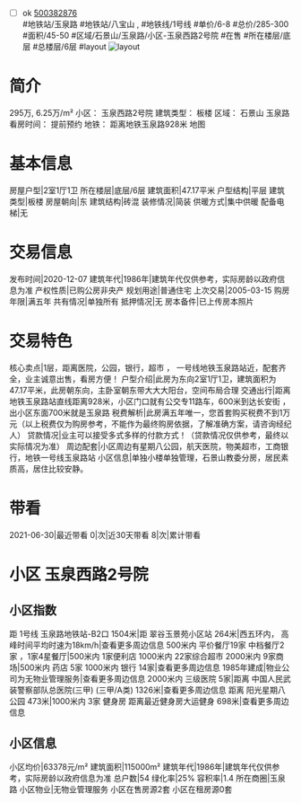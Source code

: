 - [ ] ok [500382876](https://bj.5i5j.com/ershoufang/500382876.html)  
 #地铁站/玉泉路 #地铁站/八宝山 ,  #地铁线/1号线
#单价/6-8 #总价/285-300 #面积/45-50   #区域/石景山/玉泉路/小区-玉泉西路2号院 #在售 #所在楼层/底层 #总楼层/6层 #layout 
![layout](http://image2a.5i5j.com/bdir/layout/98d4c17a546b465aaa765e178c1522ad.jpg_P5.jpg) 
# 简介 
 295万,  6.25万/m² 
小区： 玉泉西路2号院
建筑类型： 板楼
区域： 石景山 玉泉路
看房时间： 提前预约
地铁： 距离地铁玉泉路928米 地图
# 基本信息 
 房屋户型|2室1厅1卫
所在楼层|底层/6层
建筑面积|47.17平米
户型结构|平层
建筑类型|板楼
房屋朝向|东
建筑结构|砖混
装修情况|简装
供暖方式|集中供暖
配备电梯|无
# 交易信息 
 发布时间|2020-12-07
建筑年代|1986年|建筑年代仅供参考，实际房龄以政府信息为准
产权性质|已购公房非央产
规划用途|普通住宅
上次交易|2005-03-15
购房年限|满五年
共有情况|单独所有
抵押情况|无
房本备件|已上传房本照片
# 交易特色 
 核心卖点|1层，距离医院，公园，银行，超市 ， 一号线地铁玉泉路站近，配套齐全，业主诚意出售，看房方便！
户型介绍|此房为东向2室1厅1卫，建筑面积为47.17平米，此房朝东向，主卧室朝东带大大大阳台，空间布局合理
交通出行|距离地铁玉泉路站直线距离928米，小区门口就有公交专11路车，600米到达长安街 ，出小区东面700米就是玉泉路
税费解析|此房满五年唯一，您首套购买税费不到1万元（以上税费仅为购房参考，不能作为最终购房依据，了解准确方案，请咨询经纪人）
贷款情况|业主可以接受多式多样的付款方式！（贷款情况仅供参考，最终以实际情况为准）
周边配套|小区周边有星期八公园，航天医院，物美超市，工商银行，地铁一号线玉泉路站
小区信息|单独小楼单独管理，石景山教委分房，居民素质高，居住比较安静。
# 带看 
 2021-06-30|最近带看	 0|次|近30天带看	 8|次|累计带看
# 小区 玉泉西路2号院
## 小区指数 
 距 1号线 玉泉路地铁站-B2口 1504米|距 翠谷玉景苑小区站 264米|西五环内， 高峰时间平均时速为18km/h|查看更多周边信息
500米内 平价餐厅19家
中档餐厅2家 ，1家4星餐厅|500米内 1家便利店
1000米内 22家综合超市
2000米内 9家商场|500米内 药店 5家
1000米内 银行 14家|查看更多周边信息
1985年建成|物业公司为无物业管理服务|查看更多周边信息
2000米内 三级医院 5家|距离 中国人民武装警察部队总医院(三甲) (三甲/A类) 1326米|查看更多周边信息
距离 阳光星期八公园 473米|1000米内 3家 健身房
距离最近健身房大运健身 698米|查看更多周边信息
## 小区信息 
 小区均价|63378元/m²
建筑面积|115000m²
建筑年代|1986年|建筑年代仅供参考，实际房龄以政府信息为准
总户数|54
绿化率|25%
容积率|1.4
所在商圈|玉泉路
小区物业|无物业管理服务
小区在售房源2套
小区在租房源0套
